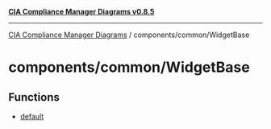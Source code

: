 [**CIA Compliance Manager Diagrams v0.8.5**](../../../README.md)

***

[CIA Compliance Manager Diagrams](../../../modules.md) / components/common/WidgetBase

# components/common/WidgetBase

## Functions

- [default](functions/default.md)
